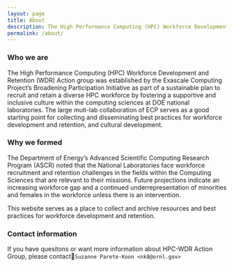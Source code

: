```yaml
---
layout: page
title: About
description: The High Performance Computing (HPC) Workforce Development and Retention (WDR) Action group was established by the  Exascale Computing Project’s Broadening Participation Initiative as part of a sustainable plan to recruit and retain a diverse HPC workforce by fostering a supportive and inclusive culture within the computing sciences at DOE national laboratories.
permalink: /about/
---
```



### Who we are

The High Performance Computing (HPC) Workforce Development and Retention (WDR) Action group was established by the  Exascale Computing Project’s Broadening Participation Initiative as part of a sustainable plan to recruit and retain a diverse HPC workforce by fostering a supportive and inclusive culture within the computing sciences at DOE national laboratories. The large muti-lab collaboration of ECP serves as a good starting point for collecting and disseminating best practices for workforce development and retention, and cultural development. 


### Why we formed

The Department of Energy’s Advanced Scientific Computing Research Program (ASCR) noted that the National Laboratories face workforce recruitment and retention challenges in the fields within the Computing Sciences that are relevant to their missions.  Future projections indicate an increasing workforce gap and a continued underrepresentation of minorities and females in the workforce unless there is an intervention.


This website serves as a place to collect and archive resources and best practices for workforce development and retention.

### Contact information

If you have quesitons or want more information about HPC-WDR Action Group, please contact:email:`Suzanne Parete-Koon <nk8@ornl.gov>`




